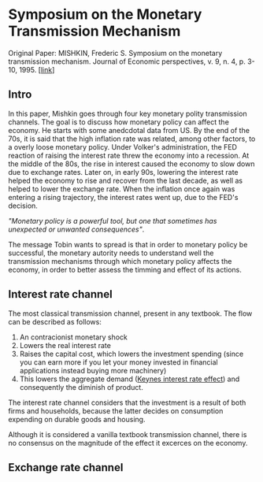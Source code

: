 # Symposium on the Monetary Transmission Mechanism

Original Paper: MISHKIN, Frederic S. Symposium on the monetary transmission mechanism. Journal of Economic perspectives, v. 9, n. 4, p. 3-10, 1995. [[link](https://www.aeaweb.org/articles?id=10.1257/jep.9.4.3)]

## Intro

In this paper, Mishkin goes through four key monetary polity transmission channels. The goal is to discuss how monetary policy can affect the economy.
He starts with some anedcdotal data from US. By the end of the 70s, it is said that the  high inflation rate was related, among other factors, to a overly loose monetary policy. Under Volker's administration, the FED reaction of raising the interest rate threw the economy into a recession. At the middle of the 80s, the rise in interest caused the economy to slow down due to exchange rates. Later on, in early 90s, lowering the interest rate helped the economy to rise and recover from the last decade, as well as helped to lower the exchange rate. When the inflation once again was entering a rising trajectory, the interest rates went up, due to the FED's decision.

_"Monetary policy is a powerful tool, but one that sometimes has unexpected or unwanted consequences"_.

The message Tobin wants to spread is that in order to monetary policy be successful, the monetary autority needs to understand well the transmission mechanisms through which monetary policy affects the economy, in order to better assess the timming and effect of its actions. 

## Interest rate channel

The most classical transmission channel, present in any textbook. The flow can be described as follows:

1. An contracionist monetary shock
2. Lowers the real interest rate 
3. Raises the capital cost, which lowers the investment spending (since you can earn more if you let your money invested in financial applications instead buying more machinery)
4. This lowers the aggregate demand ([Keynes interest rate effect](https://en.wikipedia.org/wiki/Keynes_effect)) and consequently the diminish of product.

The interest rate channel considers that the investment is a result of both firms and households, because the latter decides on consumption expending on durable goods and housing.

Although it is considered a vanilla textbook transmission channel, there is no consensus on the magnitude of the effect it excerces on the economy.

## Exchange rate channel

